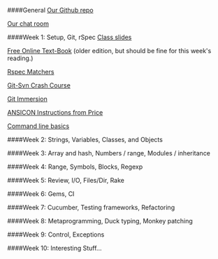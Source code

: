 ####General
[Our Github repo](https://github.com/UWE-Ruby/RubyFall2012)

[Our chat room](http://uwe-ruby.herokuapp.com/)

####Week 1: Setup, Git, rSpec
[Class slides](http://www.slideshare.net/reneedv/week1-14659732)

[Free Online Text-Book](http://www.ruby-doc.org/docs/ProgrammingRuby/) (older edition, but should be fine for this week's reading.)

[Rspec Matchers](http://rubydoc.info/gems/rspec-expectations/2.4.0/RSpec/Matchers)

[Git-Svn Crash Course](http://git.or.cz/course/svn.html)

[Git Immersion](http://gitimmersion.com/)

[ANSICON Instructions from Price](http://qastuffs.blogspot.com/2011/02/how-to-install-ansicon-for-cucumber-to.html)

[Command line basics](http://linuxbloggen.dk/wp-content/gallery/cheat-sheets/clicommandsfull.jpg)

####Week 2: Strings, Variables, Classes, and Objects

####Week 3: Array and hash, Numbers / range, Modules / inheritance

####Week 4: Range, Symbols, Blocks, Regexp

####Week 5: Review, I/O, Files/Dir, Rake

####Week 6: Gems, CI

####Week 7: Cucumber, Testing frameworks, Refactoring

####Week 8: Metaprogramming, Duck typing, Monkey patching

####Week 9: Control, Exceptions

####Week 10: Interesting Stuff...
